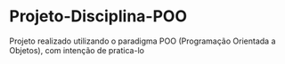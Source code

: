 # Projeto-Disciplina-POO
Projeto realizado utilizando o paradigma POO (Programação Orientada a Objetos), com intenção de pratica-lo 
